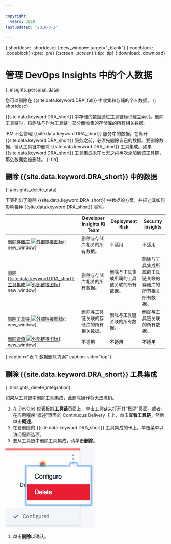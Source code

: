 ```yaml
---

copyright:
  years: 2018
lastupdated: "2018-8-2"

---
```


{:shortdesc: .shortdesc}
{:new_window: target="_blank"}
{:codeblock: .codeblock}
{:pre: .pre}
{:screen: .screen}
{:tip: .tip}
{:download: .download}

# 管理 DevOps Insights 中的个人数据
{: insights_personal_data}

您可以删除在 {{site.data.keyword.DRA_full}} 中收集和存储的个人数据。
{: shortdesc}

{{site.data.keyword.DRA_short}} 中存储的数据通过工具链标识建立索引。删除工具链时，将删除与作为工具链一部分而收集的存储库的所有相关数据。

IBM 不会管理 {{site.data.keyword.DRA_short}} 服务中的数据。在离开 {{site.data.keyword.DRA_short}} 服务之前，必须先删除自己的数据。要删除数据，请从工具链中删除 {{site.data.keyword.DRA_short}} 工具集成。如果 {{site.data.keyword.DRA_short}} 工具集成未在七天之内再次添加到该工具链，那么数据会被删除。
{: tip}

## 删除 {{site.data.keyword.DRA_short}} 中的数据 
{: #insights_delete_data}

下表列出了删除 {{site.data.keyword.DRA_short}} 中数据的方案，并描述其如何影响每种 {{site.data.keyword.DRA_short}} 类别。

|  |Developer Insights 和 Team|Deployment Risk|Security Insights |
|---------|-------------|-------------|-------------|
|[删除存储库 ![外部链接图标](../../icons/launch-glyph.svg "外部链接图标")](/docs/services/ContinuousDelivery/cd_personal_data.html#managing_grit_data){: new_window}|	删除与存储库相关的所有数据。|不适用|不适用|
|[删除 {{site.data.keyword.DRA_short}} 工具集成 ![外部链接图标](../../icons/launch-glyph.svg "外部链接图标")](/docs/services/ContinuousDelivery/cd_personal_data.html#managing_toolchains){: new_window}|	删除与存储库相关的所有数据。|删除与工具集成所属的工具链关联的所有数据。|删除与工具集成所属的工具链关联的存储库的所有相关所有数据。|
|[删除工具链 ![外部链接图标](../../icons/launch-glyph.svg "外部链接图标")](/docs/services/ContinuousDelivery/cd_personal_data.html#managing_toolchains){: new_window}|删除与工具链关联的存储库的所有相关数据。|删除与工具链关联的所有数据。|删除与工具链关联的所有数据。|
|[删除管道 ![外部链接图标](../../icons/launch-glyph.svg "外部链接图标")](/docs/services/ContinuousDelivery/cd_personal_data.html#managing_pipeline_data){: new_window}|不适用|不适用|不适用|
{:caption="表 1. 数据删除方案" caption-side="top"}

## 删除 {{site.data.keyword.DRA_short}} 工具集成
{: #insights_delete_integration}

如果从工具链中删除工具集成，此删除操作将无法撤销。

1. 在 DevOps 仪表板的**工具链**页面上，单击工具链来打开其“概述”页面。或者，在应用程序“概述”页面的 Continuous Delivery 卡上，单击**查看工具链**，然后单击**概述**。
1. 在要删除的 {{site.data.keyword.DRA_short}} 工具集成的卡上，单击菜单以访问配置选项。
1. 要从工具链中删除工具集成，请单击**删除**。

  ![配置菜单](images/delete_insights_integration.png)

1. 单击**删除**以确认。 

